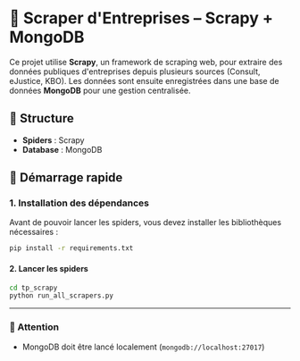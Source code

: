 # 📰 Scraper d'Entreprises – Scrapy + MongoDB

Ce projet utilise **Scrapy**, un framework de scraping web, pour extraire des données publiques d'entreprises depuis plusieurs sources (Consult, eJustice, KBO). Les données sont ensuite enregistrées dans une base de données **MongoDB** pour une gestion centralisée.

## 📁 Structure

- **Spiders** : Scrapy
- **Database** : MongoDB

## 🚀 Démarrage rapide

### 1. Installation des dépendances

Avant de pouvoir lancer les spiders, vous devez installer les bibliothèques nécessaires :

```bash
pip install -r requirements.txt
```

#### 2. Lancer les spiders

```bash
cd tp_scrapy
python run_all_scrapers.py
```

---

### 📝 Attention

* MongoDB doit être lancé localement (`mongodb://localhost:27017`)